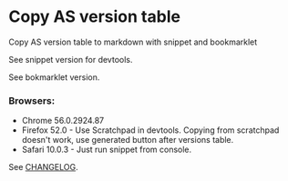 # Copy AS version table
Copy AS version table to markdown with snippet and bookmarklet

See snippet version for devtools.

See bokmarklet version.

### Browsers:
* Chrome 56.0.2924.87
* Firefox 52.0 - Use Scratchpad in devtools. Copying from scratchpad doesn't work, use generated button after versions table.
* Safari 10.0.3 - Just run snippet from console.

See [CHANGELOG](https://github.com/archangel-irk/copy-as-version/blob/master/CHANGELOG.md).
